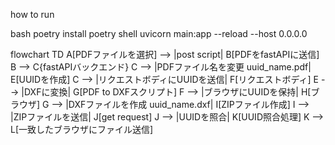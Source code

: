 how to run

bash
poetry install
poetry shell
uvicorn main:app --reload --host 0.0.0.0

flowchart TD
A[PDFファイルを選択] --> |post script| B[PDFをfastAPIに送信]
B --> C{fastAPIバックエンド}
C --> |PDFファイル名を変更 uuid_name.pdf| E[UUIDを作成]
C --> |リクエストボディにUUIDを送信| F[リクエストボディ]
E --> |DXFに変換| G[PDF to DXFスクリプト]
F --> |ブラウザにUUIDを保持| H[ブラウザ]
G --> |DXFファイルを作成 uuid_name.dxf| I[ZIPファイル作成]
I --> |ZIPファイルを送信| J[get request]
J --> |UUIDを照合| K[UUID照合処理]
K --> L[一致したブラウザにファイル送信]
